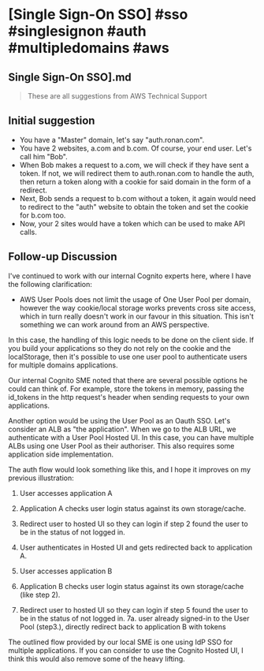 # [Single Sign-On SSO] #sso #singlesignon #auth #multipledomains #aws

## Single Sign-On SSO].md

> These are all suggestions from AWS Technical Support

## Initial suggestion

- You have a "Master" domain, let's say "auth.ronan.com". 
- You have 2 websites, a.com and b.com. Of course, your end user. Let's call him "Bob". 
- When Bob makes a request to a.com, we will check if they have sent a token. If not, we will redirect them to auth.ronan.com to handle the auth, then return a token along with a cookie for said domain in the form of a redirect. 
- Next, Bob sends a request to b.com without a token, it again would need to redirect to the "auth" website to obtain the token and set the cookie for b.com too. 
- Now, your 2 sites would have a token which can be used to make API calls. 

## Follow-up Discussion

I've continued to work with our internal Cognito experts here, where I have the following clarification: 

- AWS User Pools does not limit the usage of One User Pool per domain, however the way cookie/local storage works prevents cross site access, which in turn really doesn't work in our favour in this situation.  This isn't something we can work around from an AWS perspective. 

In this case, the handling of this logic needs to be done on the client side. If you build your applications so they do not rely on the cookie and the localStorage, then it's possible to use one user pool to authenticate users for multiple domains applications. 

Our internal Cognito SME noted that there are several possible options he could can think of. For example, store the tokens in memory, passing the id_tokens in the http request's header when sending requests to your own applications. 

Another option would be using the User Pool as an Oauth SSO.  Let's consider an ALB as "the application".  When we go to the ALB URL, we authenticate with a User Pool Hosted UI. In this case, you can have multiple ALBs using one User Pool as their authoriser. This also requires some application side implementation. 

The auth flow would look something like this, and I hope it improves on my previous illustration:

1. User accesses application A
2. Application A checks user login status against its own storage/cache. 
3. Redirect user to hosted UI so they can login if step 2 found the user to be in the status of not logged in.
4. User authenticates in Hosted UI and gets redirected back to application A.

5. User accesses application B
6. Application B checks user login status against its own storage/cache (like step 2). 
7. Redirect user to hosted UI so they can login if step 5 found the user to be in the status of not logged in.
   7a. user already signed-in to the User Pool (step3.), directly redirect back to application B with tokens 

The outlined flow provided by our local SME is one using IdP SSO for multiple applications. If you can consider to use the Cognito Hosted UI, I think this would also remove some of the heavy lifting. 

